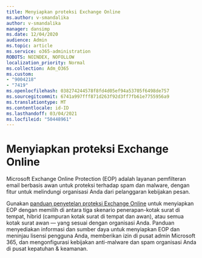 ```yaml
---
title: Menyiapkan proteksi Exchange Online
ms.author: v-smandalika
author: v-smandalika
manager: dansimp
ms.date: 12/04/2020
audience: Admin
ms.topic: article
ms.service: o365-administration
ROBOTS: NOINDEX, NOFOLLOW
localization_priority: Normal
ms.collection: Adm_O365
ms.custom:
- "9004218"
- "7419"
ms.openlocfilehash: 038274244578f8fd4d05ef94a53705f6498de757
ms.sourcegitcommit: 6741a997fff871d263f92d3ff7fb61e7755956a9
ms.translationtype: MT
ms.contentlocale: id-ID
ms.lasthandoff: 03/04/2021
ms.locfileid: "50448961"
---
```

# <a name="set-up-exchange-online-protection"></a>Menyiapkan proteksi Exchange Online

Microsoft Exchange Online Protection (EOP) adalah layanan pemfilteran email berbasis awan untuk proteksi terhadap spam dan malware, dengan fitur untuk melindungi organisasi Anda dari pelanggaran kebijakan pesan.

Gunakan [panduan penyetelan proteksi Exchange Online](https://go.microsoft.com/fwlink/?linkid=2071067) untuk menyiapkan EOP dengan memilih di antara tiga skenario penerapan-kotak surat di tempat, hibrid (campuran kotak surat di tempat dan awan), atau semua kotak surat awan — yang sesuai dengan organisasi Anda. Panduan menyediakan informasi dan sumber daya untuk menyiapkan EOP dan meninjau lisensi pengguna Anda, memberikan izin di pusat admin Microsoft 365, dan mengonfigurasi kebijakan anti-malware dan spam organisasi Anda di pusat kepatuhan & keamanan.
